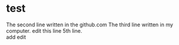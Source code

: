 # test
The second line written in the github.com
The third line written in my computer.
edit this line
5th line.  
add
edit
